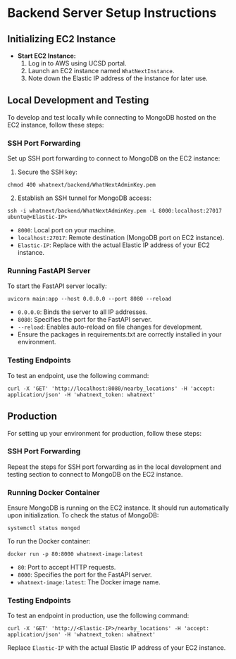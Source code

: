 # Backend Server Setup Instructions

## Initializing EC2 Instance
- **Start EC2 Instance:**
  1. Log in to AWS using UCSD portal.
  2. Launch an EC2 instance named `WhatNextInstance`.
  3. Note down the Elastic IP address of the instance for later use.

## Local Development and Testing
To develop and test locally while connecting to MongoDB hosted on the EC2 instance, follow these steps:

### SSH Port Forwarding
Set up SSH port forwarding to connect to MongoDB on the EC2 instance:
1. Secure the SSH key:
```
chmod 400 whatnext/backend/WhatNextAdminKey.pem
```
2. Establish an SSH tunnel for MongoDB access:
```
ssh -i whatnext/backend/WhatNextAdminKey.pem -L 8000:localhost:27017 ubuntu@<Elastic-IP>
```
- `8000`: Local port on your machine.
- `localhost:27017`: Remote destination (MongoDB port on EC2 instance).
- `Elastic-IP`: Replace with the actual Elastic IP address of your EC2 instance.

### Running FastAPI Server
To start the FastAPI server locally:
```
uvicorn main:app --host 0.0.0.0 --port 8080 --reload
```
- `0.0.0.0`: Binds the server to all IP addresses.
- `8080`: Specifies the port for the FastAPI server.
- `--reload`: Enables auto-reload on file changes for development.
- Ensure the packages in requirements.txt are correctly installed in your environment.

### Testing Endpoints
To test an endpoint, use the following command:
```
curl -X 'GET' 'http://localhost:8080/nearby_locations' -H 'accept: application/json' -H 'whatnext_token: whatnext'
```

## Production
For setting up your environment for production, follow these steps:

### SSH Port Forwarding
Repeat the steps for SSH port forwarding as in the local development and testing section to connect to MongoDB on the EC2 instance.

### Running Docker Container
Ensure MongoDB is running on the EC2 instance. It should run automatically upon initialization. To check the status of MongoDB:
```
systemctl status mongod
```
To run the Docker container:
```
docker run -p 80:8000 whatnext-image:latest
```
- `80`: Port to accept HTTP requests.
- `8000`: Specifies the port for the FastAPI server.
- `whatnext-image:latest`: The Docker image name.

### Testing Endpoints
To test an endpoint in production, use the following command:
```
curl -X 'GET' 'http://<Elastic-IP>/nearby_locations' -H 'accept: application/json' -H 'whatnext_token: whatnext'
```
Replace `Elastic-IP` with the actual Elastic IP address of your EC2 instance.

